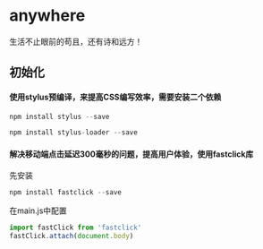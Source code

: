 # anywhere
生活不止眼前的苟且，还有诗和远方！
## 初始化
#### 使用stylus预编译，来提高CSS编写效率，需要安装二个依赖
``` javascript
npm install stylus --save
```
``` javascript
npm install stylus-loader --save
```
#### 解决移动端点击延迟300毫秒的问题，提高用户体验，使用fastclick库
先安装
``` javascript
npm install fastclick --save
```
在main.js中配置
``` javascript
import fastClick from 'fastclick'
fastClick.attach(document.body)
```

